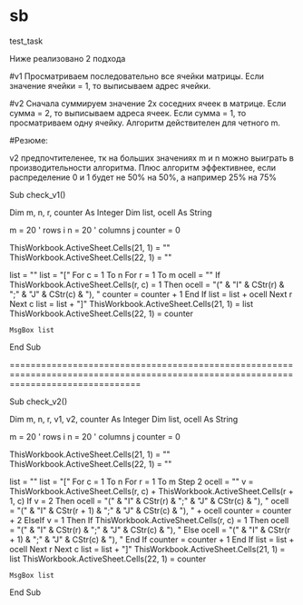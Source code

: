 # sb
 test_task

 Ниже реализовано 2 подхода

 #v1
 Просматриваем последовательно все ячейки матрицы.
 Если значение ячейки = 1, то выписываем адрес ячейки.

 #v2
 Сначала суммируем значение 2х соседних ячеек в матрице.
 Если сумма = 2, то выписываем адреса ячеек.
 Если сумма = 1, то просматриваем одну ячейку.
 Алгоритм действителен для четного m.

 #Резюме:

 v2 предпочтителенее, тк на больших значениях m и n можно выиграть в производительности алгоритма.
 Плюс алгоритм эффективнее, если распределение 0 и 1 будет не 50% на 50%, а например 25% на 75%


 Sub check_v1()

 Dim m, n, r, counter As Integer
 Dim list, ocell As String


 m = 20 ' rows i
 n = 20 ' columns j
 counter = 0
    
 ThisWorkbook.ActiveSheet.Cells(21, 1) = ""
 ThisWorkbook.ActiveSheet.Cells(22, 1) = ""
    
 list = ""
 list = "["
 For c = 1 To n
 For r = 1 To m
    ocell = ""
    If ThisWorkbook.ActiveSheet.Cells(r, c) = 1 Then
    ocell = "(" & "I" & CStr(r) & ";" & "J" & CStr(c) & "), "
    counter = counter + 1
 End If
 list = list + ocell
 Next r
 Next c
 list = list + "]"
 ThisWorkbook.ActiveSheet.Cells(21, 1) = list
 ThisWorkbook.ActiveSheet.Cells(22, 1) = counter
    
    MsgBox list
 End Sub

=====================================================================================================================================

 Sub check_v2()

 Dim m, n, r, v1, v2, counter As Integer
 Dim list, ocell As String


 m = 20 ' rows i
 n = 20 ' columns j
 counter = 0

 ThisWorkbook.ActiveSheet.Cells(21, 1) = ""
 ThisWorkbook.ActiveSheet.Cells(22, 1) = ""

    
 list = ""
 list = "["
 For c = 1 To n
 For r = 1 To m Step 2
    ocell = ""
    v = ThisWorkbook.ActiveSheet.Cells(r, c) + ThisWorkbook.ActiveSheet.Cells(r + 1, c)
    If v = 2 Then
    ocell = "(" & "I" & CStr(r) & ";" & "J" & CStr(c) & "), "
    ocell = "(" & "I" & CStr(r + 1) & ";" & "J" & CStr(c) & "), " + ocell
    counter = counter + 2
    ElseIf v = 1 Then
         If ThisWorkbook.ActiveSheet.Cells(r, c) = 1 Then
         ocell = "(" & "I" & CStr(r) & ";" & "J" & CStr(c) & "), "
         Else
         ocell = "(" & "I" & CStr(r + 1) & ";" & "J" & CStr(c) & "), "
         End If
     counter = counter + 1
    End If
 list = list + ocell
 Next r
 Next c
 list = list + "]"
 ThisWorkbook.ActiveSheet.Cells(21, 1) = list
 ThisWorkbook.ActiveSheet.Cells(22, 1) = counter
    
    MsgBox list
 End Sub
